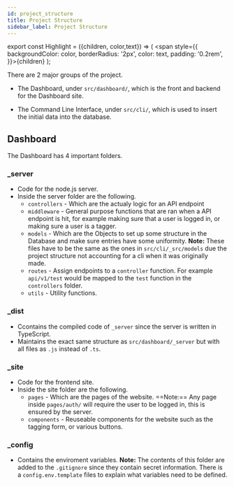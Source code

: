 ```yaml
---
id: project_structure
title: Project Structure
sidebar_label: Project Structure
---
```

export const Highlight = ({children, color,text}) => ( <span style={{
      backgroundColor: color,
      borderRadius: '2px',
      color: text,
      padding: '0.2rem',
    }}>{children}</span> );

There are 2 major groups of the project.  


- The Dashboard, under `src/dashboard/`, which is the front and backend for the Dashboard site. 


- The Command Line Interface, under `src/cli/`, which is used to insert the
  initial data into the database.

## Dashboard

The Dashboard has 4 important folders.  

### _server

- Code for the node.js server.
- Inside the server folder are the following.
    - `controllers` - Which are the actualy logic for an API endpoint
    - `middleware` - General purpose functions that are ran when a API endpoint
    is hit, for example making sure that a user is logged in, or making sure a user is a tagger.
    - `models` - Which are the Objects to set up some structure in the Database and make sure entries have some uniformity. <Highlight color="#7db343" text="#000">**Note:**</Highlight> These files have to be the same as the ones in `src/cli/_src/models` due the project structure not accounting for a cli when it was originally made.
    - `routes` - Assign endpoints to a `controller` function. For example `api/v1/test` would be mapped to the `test` function in the `controllers` folder.
    - `utils` - Utility functions.

### _dist
- Ccontains the compiled code of `_server` since the server is written in TypeScript. 
- Maintains the exact same structure as `src/dashboard/_server` but with all files as `.js` instead of `.ts`.

### _site
- Code for the frontend site.
- Inside the site folder are the following.
    - `pages` - Which are the pages of the website. ==Note:== Any page inside `pages/auth/` will require the user to be logged in, this is ensured by the server.
    - `components`  - Reuseable components for the website such as the tagging form, or various buttons.

### _config
- Contains the enviroment variables. <Highlight color="#7db343" text="#000">**Note:**</Highlight> The contents of
    this folder are added to the `.gitignore` since they contain secret information.
    There is a `config.env.template` files to explain what variables need to be
    defined.
